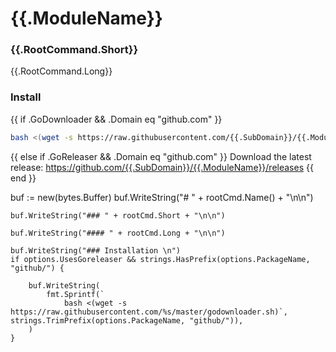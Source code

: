 # {{.ModuleName}}

### {{.RootCommand.Short}}

{{.RootCommand.Long}}

### Install
{{ if .GoDownloader && .Domain eq "github.com" }}
```bash
bash <(wget -s https://raw.githubusercontent.com/{{.SubDomain}}/{{.ModuleName}}/master/godownloader.sh)`
```
{{ else if .GoReleaser && .Domain eq "github.com" }}
Download the latest release: https://github.com/{{.SubDomain}}/{{.ModuleName}}/releases
{{ end }}

buf := new(bytes.Buffer)
	buf.WriteString("# " + rootCmd.Name() + "\n\n")

	buf.WriteString("### " + rootCmd.Short + "\n\n")

	buf.WriteString("#### " + rootCmd.Long + "\n\n")

	buf.WriteString("### Installation \n")
	if options.UsesGoreleaser && strings.HasPrefix(options.PackageName, "github/") {

		buf.WriteString(
			fmt.Sprintf(`
				bash <(wget -s https://raw.githubusercontent.com/%s/master/godownloader.sh)`, strings.TrimPrefix(options.PackageName, "github/")),
		)
	}
